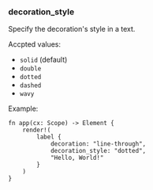 ### decoration_style

Specify the decoration's style in a text.

Accpted values:

- `solid` (default)
- `double`
- `dotted`
- `dashed`
- `wavy`

Example:

```rust, no_run
fn app(cx: Scope) -> Element {
    render!(
        label {
            decoration: "line-through",
            decoration_style: "dotted",
            "Hello, World!"
        }
    )
}
```
